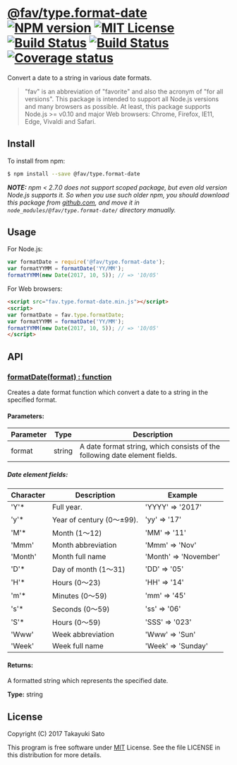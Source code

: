 # [@fav/type.format-date][repo-url] [![NPM version][npm-img]][npm-url] [![MIT License][mit-img]][mit-url] [![Build Status][travis-img]][travis-url] [![Build Status][appveyor-img]][appveyor-url] [![Coverage status][coverage-img]][coverage-url]

Convert a date to a string in various date formats.

> "fav" is an abbreviation of "favorite" and also the acronym of "for all versions".
> This package is intended to support all Node.js versions and many browsers as possible.
> At least, this package supports Node.js >= v0.10 and major Web browsers: Chrome, Firefox, IE11, Edge, Vivaldi and Safari.


## Install

To install from npm:

```sh
$ npm install --save @fav/type.format-date
```

***NOTE:*** *npm < 2.7.0 does not support scoped package, but even old version Node.js supports it. So when you use such older npm, you should download this package from [github.com][repo-url], and move it in `node_modules/@fav/type.format-date/` directory manually.*


## Usage

For Node.js:

```js
var formatDate = require('@fav/type.format-date');
var formatYYMM = formatDate('YY/MM');
formatYYMM(new Date(2017, 10, 5)); // => '10/05'
```

For Web browsers:

```html
<script src="fav.type.format-date.min.js"></script>
<script>
var formatDate = fav.type.formatDate;
var formatYYMM = formatDate('YY/MM');
formatYYMM(new Date(2017, 10, 5)); // => '10/05'
</script>
```


## API

### <u>formatDate(format) : function</u>

Creates a date format function which convert a date to a string in the specified format.

#### Parameters:

| Parameter |  Type  | Description                            |
|-----------|:------:|----------------------------------------|
| format    | string | A date format string, which consists of the following date element fields. |

##### Date element fields:

| Character | Description                | Example                 |
|-----------|----------------------------|-------------------------|
| 'Y'*      | Full year.                 | 'YYYY' => '2017'        |
| 'y'*      | Year of century (0〜±99). | 'yy' => '17'            |
| 'M'*      | Month (1〜12)              | 'MM' => '11'            |
| 'Mmm'     | Month abbreviation         | 'Mmm' => 'Nov'          |
| 'Month'   | Month full name            | 'Month' => 'November'   |
| 'D'*      | Day of month (1〜31)       | 'DD' => '05'            |
| 'H'*      | Hours (0〜23)              | 'HH' => '14'            |
| 'm'*      | Minutes (0〜59)            | 'mm' => '45'            |
| 's'*      | Seconds (0〜59)            | 'ss' => '06'            |
| 'S'*      | Hours (0〜59)              | 'SSS' => '023'          |
| 'Www'     | Week abbreviation          | 'Www' => 'Sun'          |
| 'Week'    | Week full name             | 'Week' => 'Sunday'      |

#### Returns:

A formatted string which represents the specified date.

**Type:** string


## License

Copyright (C) 2017 Takayuki Sato

This program is free software under [MIT][mit-url] License.
See the file LICENSE in this distribution for more details.

[repo-url]: https://github.com/sttk/fav-type.format-date/
[npm-img]: https://img.shields.io/badge/npm-v0.1.0-blue.svg
[npm-url]: https://www.npmjs.com/package/@fav/type.format-date
[mit-img]: https://img.shields.io/badge/license-MIT-green.svg
[mit-url]: https://opensource.org/licenses/MIT
[travis-img]: https://travis-ci.org/sttk/fav-type.format-date.svg?branch=master
[travis-url]: https://travis-ci.org/sttk/fav-type.format-date
[appveyor-img]: https://ci.appveyor.com/api/projects/status/github/sttk/fav-type.format-date?branch=master&svg=true
[appveyor-url]: https://ci.appveyor.com/project/sttk/fav-type-format-date
[coverage-img]: https://coveralls.io/repos/github/sttk/fav-type.format-date/badge.svg?branch=master
[coverage-url]: https://coveralls.io/github/sttk/fav-type.format-date?branch=master

